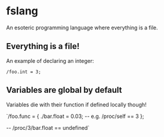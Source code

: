 # fslang
An esoteric programming language where everything is a file.

## Everything is a file!
An example of declaring an integer:

`/foo.int = 3;`

## Variables are global by default
Variables die with their function if defined locally though!

`/foo.func = {
./bar.float = 0.03;
-- e.g. /proc/self == 3
};


-- /proc/3/bar.float == undefined`

